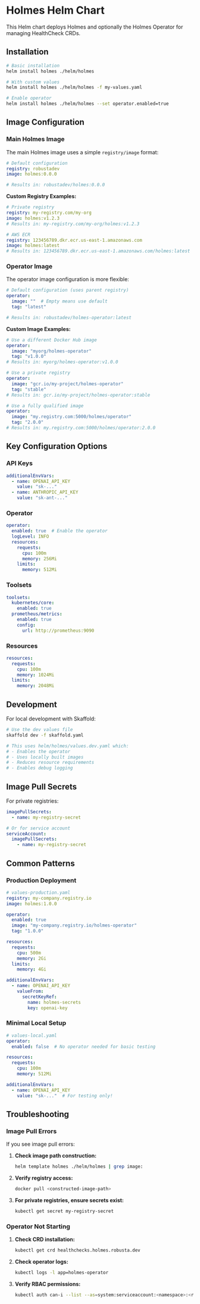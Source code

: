 # Holmes Helm Chart

This Helm chart deploys Holmes and optionally the Holmes Operator for managing HealthCheck CRDs.

## Installation

```bash
# Basic installation
helm install holmes ./helm/holmes

# With custom values
helm install holmes ./helm/holmes -f my-values.yaml

# Enable operator
helm install holmes ./helm/holmes --set operator.enabled=true
```

## Image Configuration

### Main Holmes Image

The main Holmes image uses a simple `registry/image` format:

```yaml
# Default configuration
registry: robustadev
image: holmes:0.0.0

# Results in: robustadev/holmes:0.0.0
```

**Custom Registry Examples:**

```yaml
# Private registry
registry: my-registry.com/my-org
image: holmes:v1.2.3
# Results in: my-registry.com/my-org/holmes:v1.2.3

# AWS ECR
registry: 123456789.dkr.ecr.us-east-1.amazonaws.com
image: holmes:latest
# Results in: 123456789.dkr.ecr.us-east-1.amazonaws.com/holmes:latest
```

### Operator Image

The operator image configuration is more flexible:

```yaml
# Default configuration (uses parent registry)
operator:
  image: ""  # Empty means use default
  tag: "latest"

# Results in: robustadev/holmes-operator:latest
```

**Custom Image Examples:**

```yaml
# Use a different Docker Hub image
operator:
  image: "myorg/holmes-operator"
  tag: "v1.0.0"
# Results in: myorg/holmes-operator:v1.0.0

# Use a private registry
operator:
  image: "gcr.io/my-project/holmes-operator"
  tag: "stable"
# Results in: gcr.io/my-project/holmes-operator:stable

# Use a fully qualified image
operator:
  image: "my.registry.com:5000/holmes/operator"
  tag: "2.0.0"
# Results in: my.registry.com:5000/holmes/operator:2.0.0
```

## Key Configuration Options

### API Keys

```yaml
additionalEnvVars:
  - name: OPENAI_API_KEY
    value: "sk-..."
  - name: ANTHROPIC_API_KEY
    value: "sk-ant-..."
```

### Operator

```yaml
operator:
  enabled: true  # Enable the operator
  logLevel: INFO
  resources:
    requests:
      cpu: 100m
      memory: 256Mi
    limits:
      memory: 512Mi
```

### Toolsets

```yaml
toolsets:
  kubernetes/core:
    enabled: true
  prometheus/metrics:
    enabled: true
    config:
      url: http://prometheus:9090
```

### Resources

```yaml
resources:
  requests:
    cpu: 100m
    memory: 1024Mi
  limits:
    memory: 2048Mi
```

## Development

For local development with Skaffold:

```bash
# Use the dev values file
skaffold dev -f skaffold.yaml

# This uses helm/holmes/values.dev.yaml which:
# - Enables the operator
# - Uses locally built images
# - Reduces resource requirements
# - Enables debug logging
```

## Image Pull Secrets

For private registries:

```yaml
imagePullSecrets:
  - name: my-registry-secret

# Or for service account
serviceAccount:
  imagePullSecrets:
    - name: my-registry-secret
```

## Common Patterns

### Production Deployment

```yaml
# values-production.yaml
registry: my-company.registry.io
image: holmes:1.0.0

operator:
  enabled: true
  image: "my-company.registry.io/holmes-operator"
  tag: "1.0.0"

resources:
  requests:
    cpu: 500m
    memory: 2Gi
  limits:
    memory: 4Gi

additionalEnvVars:
  - name: OPENAI_API_KEY
    valueFrom:
      secretKeyRef:
        name: holmes-secrets
        key: openai-key
```

### Minimal Local Setup

```yaml
# values-local.yaml
operator:
  enabled: false  # No operator needed for basic testing

resources:
  requests:
    cpu: 100m
    memory: 512Mi

additionalEnvVars:
  - name: OPENAI_API_KEY
    value: "sk-..."  # For testing only!
```

## Troubleshooting

### Image Pull Errors

If you see image pull errors:

1. **Check image path construction:**
   ```bash
   helm template holmes ./helm/holmes | grep image:
   ```

2. **Verify registry access:**
   ```bash
   docker pull <constructed-image-path>
   ```

3. **For private registries, ensure secrets exist:**
   ```bash
   kubectl get secret my-registry-secret
   ```

### Operator Not Starting

1. **Check CRD installation:**
   ```bash
   kubectl get crd healthchecks.holmes.robusta.dev
   ```

2. **Check operator logs:**
   ```bash
   kubectl logs -l app=holmes-operator
   ```

3. **Verify RBAC permissions:**
   ```bash
   kubectl auth can-i --list --as=system:serviceaccount:<namespace>:<release>-holmes-operator
   ```
